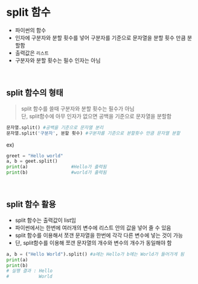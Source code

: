 # split 함수

- 파이썬의 함수
- 인자에 구분자와 분할 횟수를 넣어 구분자를 기준으로 문자열을 분할 횟수 만큼 분할함
- 출력값은 `리스트`
- 구분자와 분할 횟수는 필수 인자는 아님

<br>

## split 함수의 형태
> split 함수를 쓸때 구분자와 분할 횟수는 필수가 아님  
> 단, split함수에 아무 인자가 없으면 공백을 기준으로 문자열을 분할함
```python
문자열.split() #공백을 기준으로 문자열 분리
문자열.split('구분자', 분할 횟수) #구분자를 기준으로 분할횟수 만큼 문자열 분할
```

ex)
```py
greet = "Hello world"
a, b = geet.split()
print(a)                #Hello가 출력됨
print(b)                #world가 출력됨
```

<br>

## split 함수 활용 
- split 함수는 출력값이 list임
- 파이썬에서는 한번에 여러개의 변수에 리스트 안의 값을 넣어 줄 수 있음
- split 함수를 이용해서 쪼갠 문자열을 한번에 각각 다른 변수에 넣는 것이 가능
- 단, split함수를 이용해 쪼갠 문자열의 개수와 변수의 개수가 동일해야 함
```python
a, b = ("Hello World").split() #a에는 Hello가 b에는 World가 들어가게 됨
print(a)
print(b)
# 실행 결과 : Hello
#           World 
```


